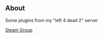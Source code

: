 ## About
Some plugins from my "left 4 dead 2" server

[Steam Group](http://steamcommunity.com/groups/AriaOnThePlanets)
